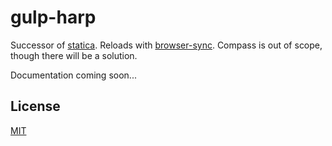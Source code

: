 # gulp-harp

Successor of [statica](https://github.com/orlin/statica).
Reloads with [browser-sync](www.browsersync.io).
Compass is out of scope, though there will be a solution.

Documentation coming soon...

## License

[MIT](http://orlin.mit-license.org)
